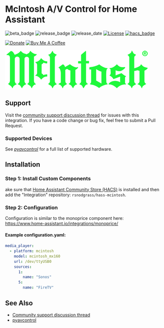 # McIntosh A/V Control for Home Assistant

![beta_badge](https://img.shields.io/badge/maturity-Beta-yellow.png)
![release_badge](https://img.shields.io/github/v/release/rsnodgrass/hass-mcintosh.svg)
![release_date](https://img.shields.io/github/release-date/rsnodgrass/hass-mcintosh.svg)
[![License](https://img.shields.io/badge/License-Apache%202.0-blue.svg)](https://opensource.org/licenses/Apache-2.0)
[![hacs_badge](https://img.shields.io/badge/HACS-Default-orange.svg)](https://github.com/hacs/integration)

[![Donate](https://img.shields.io/badge/Donate-PayPal-green.svg)](https://www.paypal.com/cgi-bin/webscr?cmd=_donations&business=WREP29UDAMB6G)
[![Buy Me A Coffee](https://img.shields.io/badge/buy%20me%20a%20coffee-donate-yellow.svg)](https://buymeacoffee.com/DYks67r)


![McIntosh Logo](https://raw.githubusercontent.com/rsnodgrass/hass-mcintosh/main/brands/logo.png)

## Support

Visit the [community support discussion thread](https://community.home-assistant.io/t/mcintosh-dayton-audio-sonance-multi-zone-amps/450908) for issues with this integration. If you have a code change or bug fix, feel free to submit a Pull Request.

### Supported Devices

See *[pyavcontrol](https://github.com/rsnodgrass/pyavcontrol/blob/main/SUPPORTED.md#McIntosh)* for a full list of supported hardware.

## Installation

### Step 1: Install Custom Components

ake sure that [Home Assistant Community Store (HACS)](https://github.com/custom-components/hacs) is installed and then add the "Integration" repository: `rsnodgrass/hass-mcintosh`.

### Step 2: Configuration

Configuration is similar to the monoprice component here: https://www.home-assistant.io/integrations/monoprice/

#### Example configuration.yaml:

```yaml
media_player:
  - platform: mcintosh
    model: mcintosh_mx160
    url: /dev/ttyUSB0
    sources:
      1:
        name: "Sonos"
      5:
        name: "FireTV"
```

## See Also

* [Community support discussion thread](https://community.home-assistant.io/t/mcintosh-dayton-audio-sonance-multi-zone-amps/450908)
* [pyavcontrol](https://github.com/rsnodgrass/pyavcontrol)
